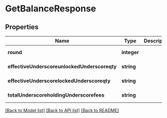 # GetBalanceResponse

## Properties
Name | Type | Description | Notes
------------ | ------------- | ------------- | -------------
**round** | **integer** |  | [default to null]
**effectiveUnderscoreunlockedUnderscoreqty** | **string** |  | [default to null]
**effectiveUnderscorelockedUnderscoreqty** | **string** |  | [default to null]
**totalUnderscoreholdingUnderscorefees** | **string** |  | [default to null]

[[Back to Model list]](../README.md#documentation-for-models) [[Back to API list]](../README.md#documentation-for-api-endpoints) [[Back to README]](../README.md)


